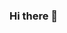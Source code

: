 ### Hi there 👋

<!--
**Sadin21/Daffa-Asaddin** is a ✨ _special_ ✨ repository because its `README.md` (this file) appears on your GitHub profile.

Here are some ideas to get you started:

- 🌱 I’m currently learning Fullstack Developer and UI/UX Design
- 📫 How to reach me: emdeasaddin21@gmail.com
- 😄 Pronouns: english and bahasa

<p>
  <em>
    My name is Muhammad Daffa Asaddin, you can call me Daffa. A fast-learning developer. A self-motivated achiever with an ability to plan and execute. Enjoy working in a team and have good communication skills. I am an associate's degree student at <a href="https://www.pens.ac.id/">Electronic Engineering    Polytechnic Institute of Surabaya</a>, majoring in Informatics Engineering. Joined several organizations with a focus on public relations. Likes to learn new things and work with a team. Wants a career as a full stack web developer.</br>
  </em>
</p>

<h2>💻 Some stats 💻</h2>

![Reeveng's github stats](https://github-readme-stats.vercel.app/api?username=Sadin21&show_icons=true&title_color=fff&icon_color=79ff97&text_color=9f9f9f&bg_color=151515)

![top-langs](https://github-readme-stats.vercel.app/api/top-langs/?username=Sadin21&theme=blue-green)

![visitors](https://visitor-badge.laobi.icu/badge?page_id=maryaputrap)
<a href="https://www.linkedin.com/in/muhammad-daffa-asaddin" target="_blank"><img src="https://img.shields.io/badge/LinkedIn-%230077B5.svg?&style=flat-square&logo=linkedin&logoColor=white" alt="LinkedIn"></a>
<a href="https://www.instagram.com/emdeasaddin21_" target="_blank"><img src="https://img.shields.io/badge/Instagram-%23E4405F.svg?&style=flat-square&logo=instagram&logoColor=white" alt="Instagram"></a>
